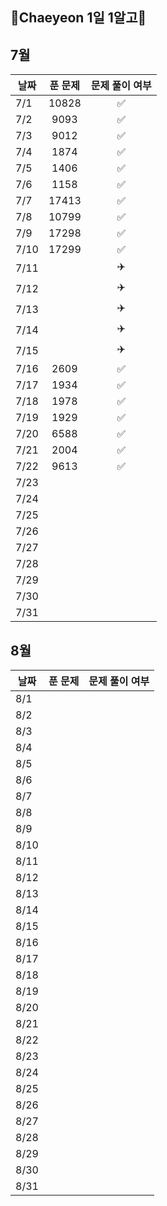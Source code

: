 ## 🌼Chaeyeon 1일 1알고🌼

## 7월

| 날짜 | 푼 문제 | 문제 풀이 여부 |
| ---- | :-----:| :-----------: |
| 7/1  |  10828  |      ✅        |
| 7/2  |  9093   |      ✅        |
| 7/3  |  9012   |      ✅        |
| 7/4  |  1874   |      ✅        |
| 7/5  |  1406   |      ✅        |
| 7/6  |  1158   |      ✅        |
| 7/7  |  17413  |      ✅        |
| 7/8  |  10799  |      ✅        |
| 7/9  |  17298  |      ✅        |
| 7/10 |  17299  |      ✅        |
| 7/11 |         |      ✈️        |
| 7/12 |         |      ✈️        |
| 7/13 |         |      ✈️        |
| 7/14 |         |      ✈️        |
| 7/15 |         |      ✈️        |
| 7/16 |  2609   |      ✅        |
| 7/17 |  1934   |      ✅        |
| 7/18 |  1978   |      ✅        |
| 7/19 |  1929   |      ✅        |
| 7/20 |  6588   |      ✅        |
| 7/21 |  2004   |      ✅        |
| 7/22 |  9613   |      ✅        |
| 7/23 |         |                |
| 7/24 |         |                |
| 7/25 |         |                |
| 7/26 |         |                |
| 7/27 |         |                |
| 7/28 |         |                |
| 7/29 |         |                |
| 7/30 |         |                |
| 7/31 |         |                |

## 8월

| 날짜 | 푼 문제 | 문제 풀이 여부 |
| ---- | ------- | -------------- |
| 8/1  |         |                |
| 8/2  |         |                |
| 8/3  |         |                |
| 8/4  |         |                |
| 8/5  |         |                |
| 8/6  |         |                |
| 8/7  |         |                |
| 8/8  |         |                |
| 8/9  |         |                |
| 8/10 |         |                |
| 8/11 |         |                |
| 8/12 |         |                |
| 8/13 |         |                |
| 8/14 |         |                |
| 8/15 |         |                |
| 8/16 |         |                |
| 8/17 |         |                |
| 8/18 |         |                |
| 8/19 |         |                |
| 8/20 |         |                |
| 8/21 |         |                |
| 8/22 |         |                |
| 8/23 |         |                |
| 8/24 |         |                |
| 8/25 |         |                |
| 8/26 |         |                |
| 8/27 |         |                |
| 8/28 |         |                |
| 8/29 |         |                |
| 8/30 |         |                |
| 8/31 |         |                |
